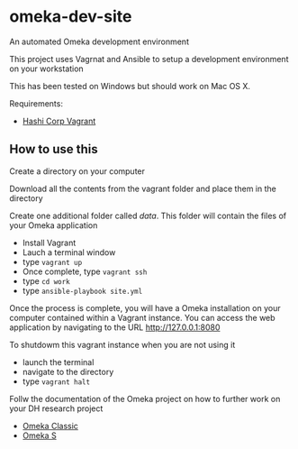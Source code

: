 # omeka-dev-site
An automated Omeka development environment

This project uses Vagrnat and Ansible to setup a development environment on your workstation

This has been tested on Windows but should work on Mac OS X. 

Requirements:
- [Hashi Corp Vagrant](https://www.vagrantup.com/downloads)

## How to use this

Create a directory on your computer

Download all the contents from the vagrant folder and place them in the directory

Create one additional folder called *data*. This folder will contain the files of your Omeka application

- Install Vagrant
- Lauch a terminal window
- type `vagrant up`
- Once complete, type `vagrant ssh`
- type `cd work`
- type `ansible-playbook site.yml`

Once the process is complete, you will have a Omeka installation on your computer contained within a Vagrant instance. You can access the web application by navigating to the URL http://127.0.0.1:8080

To shutdowm this vagrant instance when you are not using it
- launch the terminal
- navigate to the directory
- type `vagrant halt`

Follw the documentation of the Omeka project on how to further work on your DH research project
- [Omeka Classic](https://omeka.org/classic/docs/)
- [Omeka S](https://omeka.org/s/docs/user-manual/)

